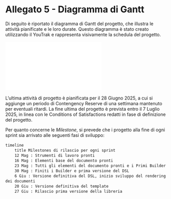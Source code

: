 # Allegato 5 - Diagramma di Gantt

Di seguito è riportato il diagramma di Gantt del progetto, che illustra le attività pianificate e le loro durate. Questo diagramma è stato creato utilizzando il YouTrak e rappresenta visivamente la schedula del progetto.

![diagramma di gantt](../diagram/gantt5.pdf)

L’ultima attività di progetto è pianificata per il 28 Giugno 2025, a cui si aggiunge un periodo di Contengency Reserve di una settimana mantenuto per eventuali ritardi. La fine ultima del progetto è prevista entro il 7 Luglio 2025, in linea con le Conditions of Satisfactions redatti in fase di definizione del progetto. 

Per quanto concerne le _Milestone_, si prevede che i progetto alla fine di ogni sprint sia arrivato alle seguenti fasi di sviluppo:

```mermaid
timeline
    title Milestones di rilascio per ogni sprint
    12 Mag : Strumenti di lavoro pronti
    16 Mag : Elementi base del documento pronti
    23 Mag : Tutti gli elementi del documento pronti e i Primi Builder
    30 Mag : Finiti i Builder e prima versione del DSL
    6 Giu : Versione definitiva del DSL, inizio sviluppo del rendering dei documenti
    20 Giu : Versione definitiva del template
    27 Giu : Rilascio prima versione della libreria
```